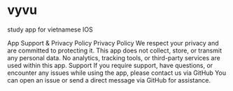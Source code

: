 # vyvu
study app for vietnamese IOS

App Support & Privacy Policy Privacy Policy We respect your privacy and are committed to protecting it. This app does not collect, store, or transmit any personal data. No analytics, tracking tools, or third-party services are used within this app. Support If you require support, have questions, or encounter any issues while using the app, please contact us via GitHub You can open an issue or send a direct message via GitHub for assistance.
